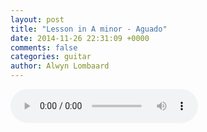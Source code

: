 ```yaml
---
layout: post
title: "Lesson in A minor - Aguado"
date: 2014-11-26 22:31:09 +0000
comments: false
categories: guitar
author: Alwyn Lombaard
---
```



<audio controls>
  <source src="/music/Aguado_Lesson_20141126_221556.mp3" type="audio/mpeg">
</audio>